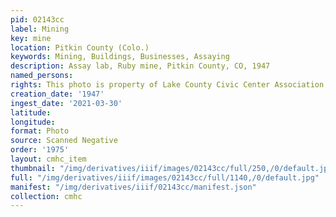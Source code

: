 ```yaml
---
pid: 02143cc
label: Mining
key: mine
location: Pitkin County (Colo.)
keywords: Mining, Buildings, Businesses, Assaying
description: Assay lab, Ruby mine, Pitkin County, CO, 1947
named_persons: 
rights: This photo is property of Lake County Civic Center Association.
creation_date: '1947'
ingest_date: '2021-03-30'
latitude: 
longitude: 
format: Photo
source: Scanned Negative
order: '1975'
layout: cmhc_item
thumbnail: "/img/derivatives/iiif/images/02143cc/full/250,/0/default.jpg"
full: "/img/derivatives/iiif/images/02143cc/full/1140,/0/default.jpg"
manifest: "/img/derivatives/iiif/02143cc/manifest.json"
collection: cmhc
---
```

